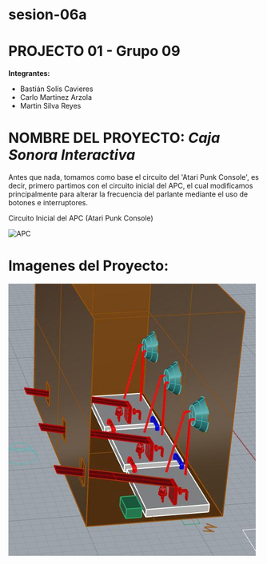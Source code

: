# sesion-06a

# PROJECTO 01 - Grupo 09 

**Integrantes:**
- Bastián Solís Cavieres
- Carlo Martinez Arzola
- Martin Silva Reyes

# NOMBRE DEL PROYECTO: *Caja Sonora Interactiva*

Antes que nada, tomamos como base el circuito del 'Atari Punk Console', es decir, primero partimos con el circuito inicial del APC, el cual modificamos principalmente para alterar la frecuencia del parlante mediante el uso de botones e interruptores.

Circuito Inicial del APC (Atari Punk Console)

![APC](https://upload.wikimedia.org/wikipedia/commons/f/fa/APC_with_2_555_%28pin_out%29_and_bridge_added.png)






# Imagenes del Proyecto:

![proy01](proy01.jpeg)


